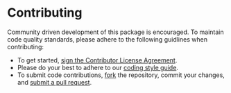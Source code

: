 # Contributing

Community driven development of this package is encouraged. To maintain code quality standards, please adhere to the following guidlines when contributing:
 - To get started, <a href="https://www.clahub.com/agreements/nrel-sienna/PowerGraphics.jl">sign the Contributor License Agreement</a>.
 - Please do your best to adhere to our [coding style guide](https://github.com/nrel/powersystems.jl/docs/src/style.md).
 - To submit code contributions, [fork](https://help.github.com/articles/fork-a-repo/) the repository, commit your changes, and [submit a pull request](https://help.github.com/articles/creating-a-pull-request-from-a-fork/).
